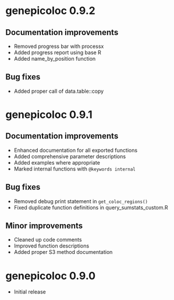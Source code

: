 # genepicoloc 0.9.2

## Documentation improvements
* Removed progress bar with processx
* Added progress report using base R
* Added name_by_position function

## Bug fixes
* Added proper call of data.table::copy

# genepicoloc 0.9.1

## Documentation improvements
* Enhanced documentation for all exported functions
* Added comprehensive parameter descriptions
* Added examples where appropriate
* Marked internal functions with `@keywords internal`

## Bug fixes
* Removed debug print statement in `get_coloc_regions()`
* Fixed duplicate function definitions in query_sumstats_custom.R

## Minor improvements
* Cleaned up code comments
* Improved function descriptions
* Added proper S3 method documentation

# genepicoloc 0.9.0

* Initial release

